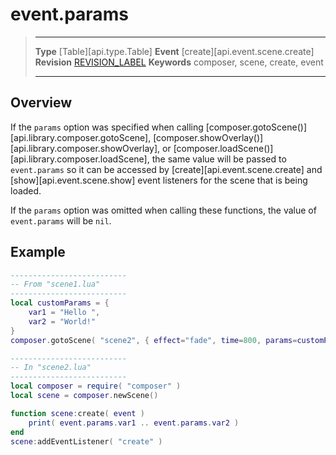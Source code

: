 
# event.params

> --------------------- ------------------------------------------------------------------------------------------
> __Type__              [Table][api.type.Table]
> __Event__             [create][api.event.scene.create]
> __Revision__          [REVISION_LABEL](REVISION_URL)
> __Keywords__          composer, scene, create, event
> --------------------- ------------------------------------------------------------------------------------------

## Overview

If the `params` option was specified when calling [composer.gotoScene()][api.library.composer.gotoScene], [composer.showOverlay()][api.library.composer.showOverlay], or [composer.loadScene()][api.library.composer.loadScene], the same value will be passed to `event.params` so it can be accessed by [create][api.event.scene.create] and [show][api.event.scene.show] event listeners for the scene that is being loaded.

If the `params` option was omitted when calling these functions, the value of `event.params` will be `nil`.


## Example

``````lua
--------------------------
-- From "scene1.lua"
--------------------------
local customParams = {
    var1 = "Hello ",
    var2 = "World!"
}
composer.gotoScene( "scene2", { effect="fade", time=800, params=customParams } )

--------------------------
-- In "scene2.lua"
--------------------------
local composer = require( "composer" )
local scene = composer.newScene()

function scene:create( event )
    print( event.params.var1 .. event.params.var2 )
end
scene:addEventListener( "create" )
``````